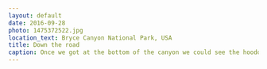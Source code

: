 ```yaml
---
layout: default
date: 2016-09-28
photo: 1475372522.jpg
location_text: Bryce Canyon National Park, USA
title: Down the road
caption: Once we got at the bottom of the canyon we could see the hoodoos from a different angle. They are still very impressive and look like a giant wall.
---
```

